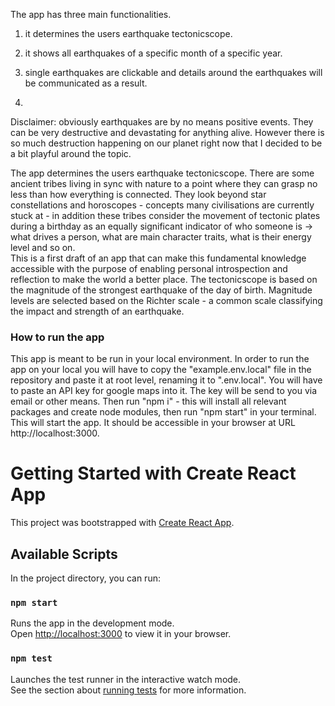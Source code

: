The app has three main functionalities. 
1) it determines the users earthquake tectonicscope.
2) it shows all earthquakes of a specific month of a specific year.
3) single earthquakes are clickable and details around the earthquakes will be communicated as a result.

1)
Disclaimer: obviously earthquakes are by no means positive events. They can be very destructive and devastating for anything alive. However there is so much destruction happening on our planet right now that I decided to be a bit playful around the topic. 

The app determines the users earthquake tectonicscope. There are some ancient tribes living in sync with nature to a point where they can grasp no less than how everything is connected. They look beyond star constellations and horoscopes - concepts many civilisations are currently stuck at - in addition these tribes consider the movement of tectonic plates during a birthday as an equally significant indicator of who someone is -> what drives a person, what are main character traits, what is their energy level and so on.  
This is a first draft of an app that can make this fundamental knowledge accessible with the purpose of enabling personal introspection and reflection to make the world a better place.
The tectonicscope is based on the magnitude of the strongest earthquake of the day of birth. Magnitude levels are selected based on the Richter scale - a common scale classifying the impact and strength of an earthquake. 

### How to run the app
This app is meant to be run in your local environment. In order to run the app on your local you will have to copy the "example.env.local" file in the repository and paste it at root level, renaming it to ".env.local". You will have to paste an API key for google maps into it. The key will be send to you via email or other means. 
Then run "npm i" - this will install all relevant packages and create node modules, then run "npm start" in your terminal. This will start the app. It should be accessible in your browser at URL http://localhost:3000. 



# Getting Started with Create React App

This project was bootstrapped with [Create React App](https://github.com/facebook/create-react-app).

## Available Scripts

In the project directory, you can run:

### `npm start`

Runs the app in the development mode.\
Open [http://localhost:3000](http://localhost:3000) to view it in your browser.


### `npm test`

Launches the test runner in the interactive watch mode.\
See the section about [running tests](https://facebook.github.io/create-react-app/docs/running-tests) for more information.

